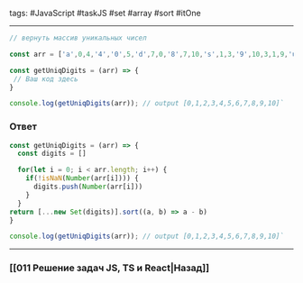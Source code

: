 tags: #JavaScript #taskJS #set #array #sort #itOne 
___

```js
// вернуть массив уникальных чисел

const arr = ['a',0,4,'4','0',5,'d',7,0,'8',7,10,'s',1,3,'9',10,3,1,9,'u',6,5,'2'];

const getUniqDigits = (arr) => {
 // Ваш код здесь
}

console.log(getUniqDigits(arr)); // output [0,1,2,3,4,5,6,7,8,9,10]`
```

### Ответ

```js
const getUniqDigits = (arr) => {
  const digits = []

  for(let i = 0; i < arr.length; i++) {
    if(!isNaN(Number(arr[i]))) {
      digits.push(Number(arr[i]))
    }
  }
return [...new Set(digits)].sort((a, b) => a - b)
}

console.log(getUniqDigits(arr)); // output [0,1,2,3,4,5,6,7,8,9,10]`
```


___
### [[011 Решение задач JS, TS и React|Назад]]